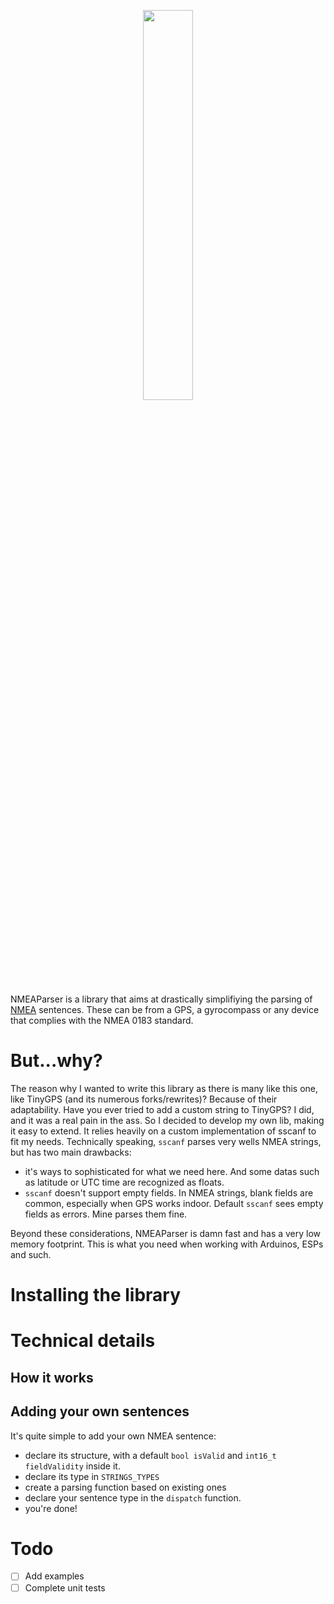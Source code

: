 <p align="center">
	<img src="https://gitlab.com/X99/NMEAParser/raw/master/logo.png" width="40%">
</p>

NMEAParser is a library that aims at drastically simplifiying the parsing of [NMEA](https://www.wikiwand.com/en/NMEA_0183) sentences. These can be from a GPS, a gyrocompass or any device that complies with the NMEA 0183 standard.

# But...why?

The reason why I wanted to write this library as there is many like this one, like TinyGPS (and its numerous forks/rewrites)? Because of their adaptability. Have you ever tried to add a custom string to TinyGPS? I did, and it was a real pain in the ass. So I decided to develop my own lib, making it easy to extend. It relies heavily on a custom implementation of sscanf to fit my needs. Technically speaking, `sscanf`
parses very wells NMEA strings, but has two main drawbacks:
- it's ways to sophisticated for what we need here. And some datas such as latitude or UTC time are recognized as floats.
- `sscanf` doesn't support empty fields. In NMEA strings, blank fields are common, especially when GPS works indoor. Default `sscanf` sees empty fields as errors. Mine parses them fine.

Beyond these considerations, NMEAParser is damn fast and has a very low memory footprint. This is what you need when working with Arduinos, ESPs and such.

# Installing the library
# Technical details
## How it works
## Adding your own sentences

It's quite simple to add your own NMEA sentence:
- declare its structure, with a default `bool isValid` and `int16_t fieldValidity` inside it.
- declare its type in `STRINGS_TYPES`
- create a parsing function based on existing ones
- declare your sentence type in the `dispatch` function.
- you're done!

# Todo
- [ ] Add examples
- [ ] Complete unit tests